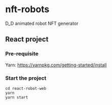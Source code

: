 # nft-robots
D_D animated robot NFT generator

## React project

### Pre-requisite
Yarn: https://yarnpkg.com/getting-started/install

### Start the project
```
cd react-robot-web
yarn
yarn start
```